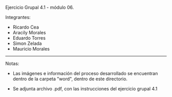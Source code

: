 Ejercicio Grupal 4.1 - módulo 06.

Integrantes: 
- Ricardo Cea
- Aracily Morales
- Eduardo Torres
- Simon Zelada
- Mauricio Morales

--------------------------------

Notas: 

- Las imágenes e información del proceso desarrollado se encuentran dentro de la carpeta
"word", dentro de este directorio.

- Se adjunta archivo .pdf, con las instrucciones del ejercicio grupal 4.1
